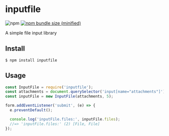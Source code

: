 # inputfile

![npm](https://img.shields.io/npm/v/inputfile)
[![npm bundle size (minified)](https://img.shields.io/bundlephobia/min/inputfile.svg)](https://www.npmjs.com/package/inputfile)

A simple file input library

## Install

```
$ npm install inputfile
```

## Usage

```js
const InputFile = require('inputfile');
const attachments = document.querySelector('input[name="attachments"]');
const inputFile = new InputFile(attachments, 5);

form.addEventListener('submit', (e) => {
  e.preventDefault();

  console.log('inputFile.files:', inputFile.files);
  //=> 'inputFile.files:' (2) [File, File]
});
